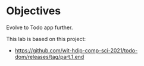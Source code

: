 # Objectives

Evolve to Todo app further.

This lab is based on this project:

- <https://github.com/wit-hdip-comp-sci-2021/todo-dom/releases/tag/part.1.end>